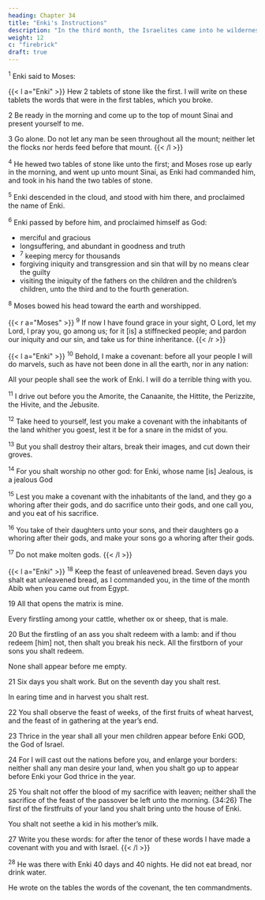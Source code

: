 ```yaml
---
heading: Chapter 34
title: "Enki's Instructions"
description: "In the third month, the Israelites came into he wilderness of Sinai"
weight: 12
c: "firebrick"
draft: true
---
```



<sup>1</sup> Enki said to Moses:

{{< l a="Enki" >}}
Hew 2 tablets of stone like the first. I will write on these tablets the words that were in the first tables, which you broke.

2 Be ready in the morning and come up to the top of mount Sinai and present yourself to me.

3 Go alone. Do not let any man be seen throughout all the mount; neither let the flocks nor herds
feed before that mount.
{{< /l >}}


<sup>4</sup> He hewed two tables of stone like unto the first; and Moses rose up early in the morning, and went up unto mount Sinai, as Enki had commanded him, and took in his hand the two tables of stone. 

<sup>5</sup> Enki descended in the cloud, and stood with him there, and proclaimed the name of Enki. 

<sup>6</sup> Enki passed by before him, and proclaimed himself as God:
- merciful and gracious
- longsuffering, and abundant in goodness and truth
- <sup>7</sup> keeping mercy for thousands
- forgiving iniquity and transgression and sin that will by no means clear the guilty
- visiting the iniquity of the fathers on the children and the children’s children, unto the third and to the fourth generation.

<sup>8</sup> Moses bowed his head toward the earth and worshipped. 

{{< r a="Moses" >}}
<sup>9</sup> If now I have found grace in your sight, O Lord, let my Lord, I pray you, go among us; for it [is] a stiffnecked people; and pardon our iniquity and our sin, and take us for thine inheritance.
{{< /r >}}


{{< l a="Enki" >}}
<sup>10</sup> Behold, I make a covenant: before all your people I will do marvels, such as have not been done in all the earth, nor in any nation: 

All your people shall see the work of Enki. I will do a terrible thing with you.

<sup>11</sup> I drive out before you the Amorite, the Canaanite, the Hittite, the Perizzite, the Hivite, and the Jebusite.

<sup>12</sup> Take heed to yourself, lest you make a covenant with the inhabitants of the land whither you goest, lest it be for a snare in the midst of you.

<sup>13</sup> But you shall destroy their altars, break their images, and cut down their groves.

<sup>14</sup> For you shalt worship no other god: for Enki, whose name [is] Jealous, is a jealous God

<sup>15</sup> Lest you make a covenant with the inhabitants of the land, and they go a whoring after their gods, and do sacrifice unto their gods, and one call you, and you eat of his sacrifice.

<sup>16</sup> You take of their daughters unto your sons, and their daughters go a whoring after their gods, and make your sons go a whoring after their gods.

<sup>17</sup> Do not make molten gods.
{{< /l >}}


{{< l a="Enki" >}}
<sup>18</sup> Keep the feast of unleavened bread. Seven days you shalt eat unleavened bread, as I commanded you, in the time of the month Abib when you came out from Egypt. 

19 All that opens the matrix is mine.

Every firstling among your cattle, whether ox or sheep, that is male.

20 But the firstling of an ass you shalt redeem with a lamb: and if thou redeem [him] not, then shalt you break his neck. All the firstborn of your sons you shalt redeem. 

None shall appear before me empty.

21 Six days you shalt work. But on the seventh day you shalt rest.

In earing time and in harvest you shalt rest. 

22 You shall observe the feast of weeks, of the first fruits of wheat harvest, and the feast of in gathering at the year’s end.

23 Thrice in the year shall all your men children appear before Enki GOD, the God of Israel. 

24 For I will cast out the nations before you, and enlarge your borders: neither shall any man desire your land, when you shalt go up to appear before Enki your God thrice in the year.

25 You shalt not offer the blood of my sacrifice with leaven; neither shall the sacrifice of the feast of the passover be left unto the morning. {34:26} The first of the firstfruits of your land you shalt bring unto the house of Enki. 

You shalt not seethe a kid in his mother’s milk. 

27 Write you these words: for after the tenor of these words I have made a covenant with you and with Israel. 
{{< /l >}}


<sup>28</sup> He was there with Enki 40 days and 40 nights. He did not eat bread, nor drink water.

He wrote on the tables the words of the covenant, the ten commandments.

<!-- 29 When Moses came down from mount Sinai with the 2 tables of testimony in Moses’ hand, when he came down from the mount, that Moses wist not that the skin of his face shone while he  -->